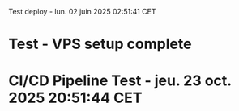 Test deploy - lun. 02 juin 2025 02:51:41 CET
# Test - VPS setup complete
# CI/CD Pipeline Test - jeu. 23 oct. 2025 20:51:44 CET
